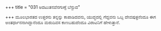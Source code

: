 +++
title = "031 ಅದಟುತನವೆನಗುಣ್ಟೆ ಬೆನ್ದುದ"

+++
ಮೂಲಭಾರತದ ಉತ್ತರನು ತನ್ನನ್ನು ಕಾಪಾಡಿದವನು, ಯುದ್ಧದಲ್ಲಿ ಗೆದ್ದವನು ಒಬ್ಬ ದೇವಪುತ್ರನೆಂದೂ ಈಗ ಅಂತರ್ಧಾನನಾಗಿದ್ದಾನೆಂದೂ ಮರುದಿವಸ ಕಾಣಬಹುದೆಂದೂ ವಿರಾಟನಿಗೆ ಹೇಳುತ್ತಾನೆ.